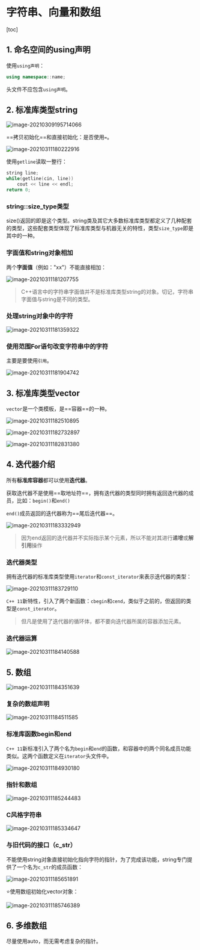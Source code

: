 # 字符串、向量和数组

[toc]

## 1. 命名空间的using声明

使用`using声明`：

```c++
using namespace::name;
```

头文件不应包含`using声明`。



## 2. 标准库类型string

![image-20210309195714066](第三章——字符串、向量和数组.assets/image-20210309195714066.png)

==拷贝初始化==和直接初始化：是否使用`=`。

![image-20210311180222916](第三章——字符串、向量和数组.assets/image-20210311180222916.png)

使用`getline`读取一整行：

```c++
string line;
while(getline(cin, line))
	cout << line << endl;
return 0;
```

### string::size_type类型

size()返回的即是这个类型。string类及其它大多数标准库类型都定义了几种配套的类型，这些配套类型体现了标准库类型与机器无关的特性，类型`size_type`即是其中的一种。

### 字面值和string对象相加

两个**字面值**（例如："xx"）不能直接相加：

![image-20210311181207755](第三章——字符串、向量和数组.assets/image-20210311181207755.png)

> C++语言中的字符串字面值并不是标准库类型string的对象。切记，字符串字面值与string是不同的类型。

### 处理string对象中的字符

![image-20210311181359322](第三章——字符串、向量和数组.assets/image-20210311181359322.png)

### 使用范围For语句改变字符串中的字符

主要是要使用`引用`。

![image-20210311181904742](第三章——字符串、向量和数组.assets/image-20210311181904742.png)



## 3. 标准库类型vector

`vector`是一个类模板，是==容器==的一种。

![image-20210311182510895](第三章——字符串、向量和数组.assets/image-20210311182510895.png)

![image-20210311182732897](第三章——字符串、向量和数组.assets/image-20210311182732897.png)

![image-20210311182831380](第三章——字符串、向量和数组.assets/image-20210311182831380.png)



## 4. 迭代器介绍

所有**标准库容器**都可以使用**迭代器**。

获取迭代器不是使用==取地址符==，拥有迭代器的类型同时拥有返回迭代器的成员，比如：`begin()`和`end()`

`end()`成员返回的迭代器称为==尾后迭代器==。

![image-20210311183332949](第三章——字符串、向量和数组.assets/image-20210311183332949.png)

> 因为end返回的迭代器并不实际指示某个元素，所以不能对其进行**递增**或**解引用**操作

### 迭代器类型

拥有迭代器的标准库类型使用`iterator`和`const_iterator`来表示迭代器的类型：

![image-20210311183729110](第三章——字符串、向量和数组.assets/image-20210311183729110.png)

`C++ 11`新特性，引入了两个新函数：`cbegin`和`cend`，类似于之前的，但返回的类型是`const_iterator`。

> 但凡是使用了迭代器的循环体，都不要向迭代器所属的容器添加元素。

### 迭代器运算

![image-20210311184140588](第三章——字符串、向量和数组.assets/image-20210311184140588.png)



## 5. 数组

![image-20210311184351639](第三章——字符串、向量和数组.assets/image-20210311184351639.png)

### 复杂的数组声明

![image-20210311184511585](第三章——字符串、向量和数组.assets/image-20210311184511585.png)

### 标准库函数begin和end

`C++ 11`新标准引入了两个名为`begin`和`end`的函数，和容器中的两个同名成员功能类似。这两个函数定义在`iterator`头文件中。

![image-20210311184930180](第三章——字符串、向量和数组.assets/image-20210311184930180.png)

### 指针和数组

![image-20210311185244483](第三章——字符串、向量和数组.assets/image-20210311185244483.png)

### C风格字符串

![image-20210311185334647](第三章——字符串、向量和数组.assets/image-20210311185334647.png)

### 与旧代码的接口（c_str）

不能使用string对象直接初始化指向字符的指针，为了完成该功能，string专门提供了一个名为`c_str`的成员函数：

![image-20210311185651891](第三章——字符串、向量和数组.assets/image-20210311185651891.png)

:star:使用数组初始化vector对象：

![image-20210311185746389](第三章——字符串、向量和数组.assets/image-20210311185746389.png)



## 6. 多维数组

尽量使用auto，而无需考虑复杂的指针。